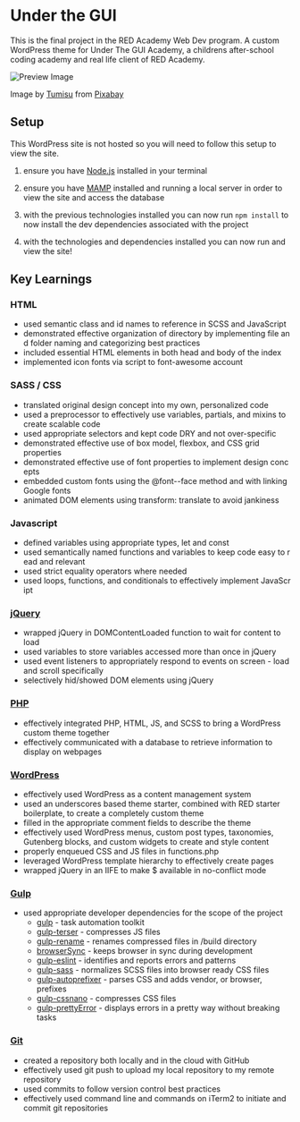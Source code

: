 # Under the GUI

This is the final project in the RED Academy Web Dev program. A custom WordPress theme for Under The GUI Academy, a childrens after-school coding academy and real life client of RED Academy.

![Preview Image](https://raw.githubusercontent.com/redacademy/undergui-fall-2019/master/themes/utg-2019/assets/utg-mockup.png?token=ANHOTVFMLXNGDWYGR2BXORK6AURMO)

Image by <a href="https://pixabay.com/users/Tumisu-148124/?utm_source=link-attribution&amp;utm_medium=referral&amp;utm_campaign=image&amp;utm_content=492184">Tumisu</a> from <a href="https://pixabay.com/?utm_source=link-attribution&amp;utm_medium=referral&amp;utm_campaign=image&amp;utm_content=492184">Pixabay</a>

## Setup

This WordPress site is not hosted so you will need to follow this setup to view the site.

1. ensure you have [Node.js](https://nodejs.org/en/) installed in your terminal

2. ensure you have [MAMP](https://www.mamp.info/en/) installed and running a local server in order to view the site and access the database

3. with the previous technologies installed you can now run `npm install` to now install the dev dependencies associated with the project

4. with the technologies and dependencies installed you can now run and view the site!

## Key Learnings

### HTML

- used semantic class and id names to reference in SCSS and JavaScript
- demonstrated effective organization of directory by implementing file and folder naming and categorizing best practices
- included essential HTML elements in both head and body of the index
- implemented icon fonts via script to font-awesome account

### SASS / CSS 

- translated original design concept into my own, personalized code
- used a preprocessor to effectively use variables, partials, and mixins to create scalable code
- used appropriate selectors and kept code DRY and not over-specific
- demonstrated effective use of box model, flexbox, and CSS grid properties
- demonstrated effective use of font properties to implement design concepts
- embedded custom fonts using the @font--face method and with linking Google fonts
- animated DOM elements using transform: translate to avoid jankiness

### Javascript     

- defined variables using appropriate types, let and const
- used semantically named functions and variables to keep code easy to read and relevant
- used strict equality operators where needed
- used loops, functions, and conditionals to effectively implement JavaScript

### [jQuery](https://jquery.com/)

- wrapped jQuery in DOMContentLoaded function to wait for content to load
- used variables to store variables accessed more than once in jQuery
- used event listeners to appropriately respond to events on screen - load and scroll specifically
- selectively hid/showed DOM elements using jQuery

### [PHP](https://www.php.net/)

- effectively integrated PHP, HTML, JS, and SCSS to bring a WordPress custom theme together
- effectively communicated with a database to retrieve information to display on webpages

### [WordPress](https://wordpress.org/)

- effectively used WordPress as a content management system
- used an underscores based theme starter, combined with RED starter boilerplate, to create a completely custom theme
- filled in the appropriate comment fields to describe the theme
- effectively used WordPress menus, custom post types, taxonomies, Gutenberg blocks, and custom widgets to create and style content
- properly enqueued CSS and JS files in functions.php
- leveraged WordPress template hierarchy to effectively create pages
- wrapped jQuery in an IIFE to make \$ available in no-conflict mode

### [Gulp](https://gulpjs.com/)

- used appropriate developer dependencies for the scope of the project
  - [gulp](https://www.npmjs.com/package/gulp) - task automation toolkit
  - [gulp-terser](https://www.npmjs.com/package/gulp-terser) - compresses JS files
  - [gulp-rename](https://www.npmjs.com/package/gulp-rename) - renames compressed files in /build directory
  - [browserSync](https://www.npmjs.com/package/browser-sync) - keeps browser in sync during development
  - [gulp-eslint](https://www.npmjs.com/package/gulp-eslint) - identifies and reports errors and patterns
  - [gulp-sass](https://www.npmjs.com/package/gulp-sass) - normalizes SCSS files into browser ready CSS files
  - [gulp-autoprefixer](https://www.npmjs.com/package/gulp-autoprefixer) - parses CSS and adds vendor, or browser, prefixes
  - [gulp-cssnano](https://www.npmjs.com/package/gulp-cssnano) - compresses CSS files
  - [gulp-prettyError](https://www.npmjs.com/package/gulp-prettyerror) - displays errors in a pretty way without breaking tasks

### [Git](https://git-scm.com/)

- created a repository both locally and in the cloud with GitHub
- effectively used git push to upload my local repository to my remote repository
- used commits to follow version control best practices
- effectively used command line and commands on iTerm2 to initiate and commit git repositories
